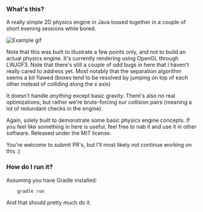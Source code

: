 ### What's this?

A really simple 2D physics engine in Java tossed together in a couple
of short evening sessions while bored.

![Example gif](http://i.imgur.com/DjlzD8K.gif)

Note that this was built to illustrate a few points only, and not to
build an actual physics engine. It's currently rendering using OpenGL
through LWJGF3. Note that there's still a couple of odd bugs in here
that I haven't really cared to address yet. Most notably that the
separation algorithm seems a bit flawed (boxes tend to be resolved
by jumping on top of each other instead of colliding along the x
axis)

It doesn't handle *anything* except basic gravity. There's also no
real optimizations, but rather we're brute-forcing our collision
pairs (meaning a lot of redundant checks in the engine).

Again, solely built to demonstrate some basic physics engine concepts.
If you feel like something in here is useful, feel free to nab it and
use it in other software. Released under the MIT license.

You're welcome to submit PR's, but I'll most likely not continue working
on this :)

### How do I run it?

Assuming you have Gradle installed:

        gradle run

And that should pretty much do it.
